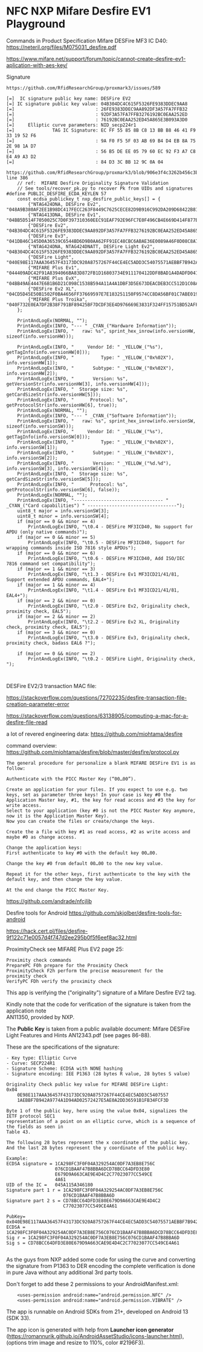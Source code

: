 # NFC NXP Mifare Desfire EV1 Playground

Commands in Product Specification Mifare DESFire MF3 IC D40: https://neteril.org/files/M075031_desfire.pdf

https://www.mifare.net/support/forum/topic/cannot-create-desfire-ev1-aplication-with-aes-key/

Signature
```plaintext
https://github.com/RfidResearchGroup/proxmark3/issues/589

[=]  IC signature public key name: DESFire EV2          
[=] IC signature public key value: 04B304DC4C615F5326FE9383DDEC9AA8          
[=]                              : 26FE9383DDEC9AA892DF3A57FA7FFB32          
[=]                              : 92DF3A57FA7FFB3276192BC0EAA252ED          
[=]                              : 76192BC0EAA252ED45A865E3B093A3D0          
[=]     Elliptic curve parameters: NID_secp224r1          
[=]              TAG IC Signature: EC FF 55 85 8B C8 13 BB B8 46 41 F9 33 19 52 F6          
[=]                              : 9A F0 F5 5F 03 AB 69 B4 D4 EB 8A 75 2E 98 1A D7          
[=]                              : 56 B5 DE EE 05 79 60 EC 92 F3 A7 C8 E4 A9 A3 D2          
[=]                              : 84 D3 3C BB 12 9C 0A 04   

https://github.com/RfidResearchGroup/proxmark3/blob/906e3f4c3262b456c3bb83982e930381f8c96def/client/src/cmdhfmfdes.c
line 386
    // ref:  MIFARE Desfire Originality Signature Validation
    // See tools/recover_pk.py to recover Pk from UIDs and signatures
#define PUBLIC_DESFIRE_ECDA_KEYLEN 57
    const ecdsa_publickey_t nxp_desfire_public_keys[] = {
        {"NTAG424DNA, DESFire Ev2", "048A9B380AF2EE1B98DC417FECC263F8449C7625CECE82D9B916C992DA209D68422B81EC20B65A66B5102A61596AF3379200599316A00A1410"},
        {"NTAG413DNA, DESFire Ev1", "04BB5D514F7050025C7D0F397310360EEC91EAF792E96FC7E0F496CB4E669D414F877B7B27901FE67C2E3B33CD39D1C797715189AC951C2ADD"},
        {"DESFire Ev2",     "04B304DC4C615F5326FE9383DDEC9AA892DF3A57FA7FFB3276192BC0EAA252ED45A865E3B093A3D0DCE5BE29E92F1392CE7DE321E3E5C52B3A"},
        {"DESFire Ev3",     "041DB46C145D0A36539C6544BD6D9B0AA62FF91EC48CBC6ABAE36E0089A46F0D08C8A715EA40A63313B92E90DDC1730230E0458A33276FB743"},
        {"NTAG424DNA, NTAG424DNATT, DESFire Light Ev2", "04B304DC4C615F5326FE9383DDEC9AA892DF3A57FA7FFB3276192BC0EAA252ED45A865E3B093A3D0DCE5BE29E92F1392CE7DE321E3E5C52B3B"},
        {"DESFire Light",   "040E98E117AAA36457F43173DC920A8757267F44CE4EC5ADD3C54075571AEBBF7B942A9774A1D94AD02572427E5AE0A2DD36591B1FB34FCF3D"},
        {"MIFARE Plus Ev1", "044409ADC42F91A8394066BA83D872FB1D16803734E911170412DDF8BAD1A4DADFD0416291AFE1C748253925DA39A5F39A1C557FFACD34C62E"},
        {"MIFARE Plus EvX", "04BB49AE4447E6B1B6D21C098C1538B594A11A4A1DBF3D5E673DEACDEB3CC512D1C08AFA1A2768CE20A200BACD2DC7804CD7523A0131ABF607"},
        {"DESFire Ev2 XL",  "04CD5D45E50B1502F0BA4656FF37669597E7E183251150F9574CC8DA56BF01C7ABE019E29FEA48F9CE22C3EA4029A765E1BC95A89543BAD1BC"},
        {"MIFARE Plus Troika", "040F732E0EA7DF2B38F791BF89425BF7DCDF3EE4D976669E3831F324FF15751BD52AFF1782F72FF2731EEAD5F63ABE7D126E03C856FFB942AF"},
    };

    PrintAndLogEx(NORMAL, "");
    PrintAndLogEx(INFO, "--- " _CYAN_("Hardware Information"));
    PrintAndLogEx(INFO, "   raw: %s", sprint_hex_inrow(info.versionHW, sizeof(info.versionHW)));

    PrintAndLogEx(INFO, "     Vendor Id: " _YELLOW_("%s"), getTagInfo(info.versionHW[0]));
    PrintAndLogEx(INFO, "          Type: " _YELLOW_("0x%02X"), info.versionHW[1]);
    PrintAndLogEx(INFO, "       Subtype: " _YELLOW_("0x%02X"), info.versionHW[2]);
    PrintAndLogEx(INFO, "       Version: %s", getVersionStr(info.versionHW[3], info.versionHW[4]));
    PrintAndLogEx(INFO, "  Storage size: %s", getCardSizeStr(info.versionHW[5]));
    PrintAndLogEx(INFO, "      Protocol: %s", getProtocolStr(info.versionHW[6], true));
    PrintAndLogEx(NORMAL, "");
    PrintAndLogEx(INFO, "--- " _CYAN_("Software Information"));
    PrintAndLogEx(INFO, "   raw: %s", sprint_hex_inrow(info.versionSW, sizeof(info.versionSW)));
    PrintAndLogEx(INFO, "     Vendor Id: " _YELLOW_("%s"), getTagInfo(info.versionSW[0]));
    PrintAndLogEx(INFO, "          Type: " _YELLOW_("0x%02X"), info.versionSW[1]);
    PrintAndLogEx(INFO, "       Subtype: " _YELLOW_("0x%02X"), info.versionSW[2]);
    PrintAndLogEx(INFO, "       Version: " _YELLOW_("%d.%d"),  info.versionSW[3], info.versionSW[4]);
    PrintAndLogEx(INFO, "  Storage size: %s", getCardSizeStr(info.versionSW[5]));
    PrintAndLogEx(INFO, "      Protocol: %s", getProtocolStr(info.versionSW[6], false));
    PrintAndLogEx(NORMAL, "");
    PrintAndLogEx(INFO, "--------------------------------- " _CYAN_("Card capabilities") " ---------------------------------");
    uint8_t major = info.versionSW[3];
    uint8_t minor = info.versionSW[4];
    if (major == 0 && minor == 4)
        PrintAndLogEx(INFO, "\t0.4 - DESFire MF3ICD40, No support for APDU (only native commands)");
    if (major == 0 && minor == 5)
        PrintAndLogEx(INFO, "\t0.5 - DESFire MF3ICD40, Support for wrapping commands inside ISO 7816 style APDUs");
    if (major == 0 && minor == 6)
        PrintAndLogEx(INFO, "\t0.6 - DESFire MF3ICD40, Add ISO/IEC 7816 command set compatibility");
    if (major == 1 && minor == 3)
        PrintAndLogEx(INFO, "\t1.3 - DESFire Ev1 MF3ICD21/41/81, Support extended APDU commands, EAL4+");
    if (major == 1 && minor == 4)
        PrintAndLogEx(INFO, "\t1.4 - DESFire Ev1 MF3ICD21/41/81, EAL4+");
    if (major == 2 && minor == 0)
        PrintAndLogEx(INFO, "\t2.0 - DESFire Ev2, Originality check, proximity check, EAL5");
    if (major == 2 && minor == 2)
        PrintAndLogEx(INFO, "\t2.2 - DESFire Ev2 XL, Originality check, proximity check, EAL5");
    if (major == 3 && minor == 0)
        PrintAndLogEx(INFO, "\t3.0 - DESFire Ev3, Originality check, proximity check, badass EAL6 ?");

    if (major == 0 && minor == 2)
        PrintAndLogEx(INFO, "\t0.2 - DESFire Light, Originality check, ");
        
                   
```

DESFire EV2/3 transaction MAC file:

https://stackoverflow.com/questions/72702235/desfire-transaction-file-creation-parameter-error

https://stackoverflow.com/questions/63138905/computing-a-mac-for-a-desfire-file-read

a lot of revered engineering data: https://github.com/miohtama/desfire

command overview: https://github.com/miohtama/desfire/blob/master/desfire/protocol.py


```plaintext
The general procedure for personalize a blank MIFARE DESFire EV1 is as follow:

Authenticate with the PICC Master Key (“00…00”).

Create an application for your files. If you expect to use e.g. two keys, set as parameter three keys! In your case is key #0 the Application Master key, #1, the key for read access and #3 the key for write access.
Select to your application (key #0 is not the PICC Master Key anymore, now it is the Application Master Key).
Now you can create the files or create/change the keys.

Create the a file with key #1 as read access, #2 as write access and maybe #0 as change access.

Change the application keys:
First authenticate to key #0 with the default key 00…00.

Change the key #0 from default 00…00 to the new key value.

Repeat it for the other keys, first authenticate to the key with the default key, and then change the key value.

At the end change the PICC Master Key.
```

https://github.com/andrade/nfcjlib

Desfire tools for Android https://github.com/skjolber/desfire-tools-for-android

https://hack.cert.pl/files/desfire-9f122c71e0057d4f747d2ee295b0f5f6eef8ac32.html

ProximityCheck see MIFARE Plus EV2 page 25:
```plaintext
Proximity check commands
PreparePC F0h prepare for the Proximity Check
ProximityCheck F2h perform the precise measurement for the
proximity check
VerifyPC FDh verify the proximity check
```

This app is verifying the ("originality") signature of a Mifare Desfire EV2 tag.

Kindly note that the code for verification of the signature is taken from the application note  
AN11350, provided by NXP.

The **Public Key** is taken from a public available document: Mifare DESFire Light Features and Hints AN12343.pdf
(see pages 86-88).

These are the specifications of the signature:
```plaintext
- Key type: Elliptic Curve
- Curve: SECP224R1
- Signature Scheme: ECDSA with NONE hashing
- Signature encoding: IEE P1363 (28 bytes R value, 28 bytes S value)

Originality Check public key value for MIFARE DESFire Light:
0x04
    0E98E117AAA36457F43173DC920A8757267F44CE4EC5ADD3C5407557
    1AEBBF7B942A9774A1D94AD02572427E5AE0A2DD36591B1FB34FCF3D

Byte 1 of the public key, here using the value 0x04, signalizes the IETF protocol SEC1
representation of a point on an elliptic curve, which is a sequence of the fields as seen in
Table 43.

The following 28 bytes represent the x coordinate of the public key.
And the last 28 bytes represent the y coordinate of the public key.

Example:
ECDSA signature = 1CA298FC3F0F04A329254AC0DF7A3EB8E756C
                  076CD1BAAF47B8BBA6DCD78BCC64DFD3E80
                  E679D9A663CAE9E4D4C2C77023077CC549CE
                  4A61
UID of the IC =   045A115A346180      
Signature part 1 r = 1CA298FC3F0F04A329254AC0DF7A3EB8E756C
                     076CD1BAAF47B8BBA6D
Signature part 2 s = CD78BCC64DFD3E80E679D9A663CAE9E4D4C2
                     C77023077CC549CE4A61

PubKey= 0x040E98E117AAA36457F43173DC920A8757267F44CE4EC5ADD3C54075571AEBBF7B942A9774A1D94AD02572427E5AE0A2DD36591B1FB34FCF3D
ECDSA = 1CA298FC3F0F04A329254AC0DF7A3EB8E756C076CD1BAAF47B8BBA6DCD78BCC64DFD3E80E679D9A663CAE9E4D4C2C77023077CC549CE4A61
Sig r = 1CA298FC3F0F04A329254AC0DF7A3EB8E756C076CD1BAAF47B8BBA6D
Sig s = CD78BCC64DFD3E80E679D9A663CAE9E4D4C2C77023077CC549CE4A61                     
                                  
```

As the guys from NXP added some code for using the curve and converting the signature from P1363 to
DER encoding the complete verification is done in pure Java without any additional 3rd party
tools.

Don't forget to add these 2 permissions to your AndroidManifest.xml:
```plaintext
    <uses-permission android:name="android.permission.NFC" />
    <uses-permission android:name="android.permission.VIBRATE" />
```

The app is runnable on Android SDKs from 21+, developed on Android 13 (SDK 33).

The app icon is generated with help from **Launcher icon generator**
(https://romannurik.github.io/AndroidAssetStudio/icons-launcher.html),
(options trim image and resize to 110%, color #2196F3).
